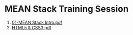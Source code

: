 # MEAN Stack Training Session

1. [01-MEAN Stack Intro.pdf](https://github.com/balasasidhar/mean-stack-examples/files/10696162/01-MEAN.Stack.Intro.pdf)
2. [HTML5 & CSS3.pdf](https://github.com/balasasidhar/mean-stack-examples/files/10696163/HTML5.CSS3.pdf)
